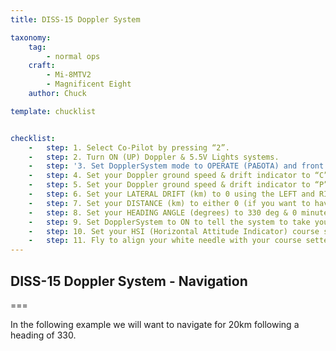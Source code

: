 ```yaml
---
title: DISS-15 Doppler System

taxonomy:
    tag:
        - normal ops
    craft:
        - Mi-8MTV2
        - Magnificent Eight
    author: Chuck

template: chucklist


checklist:
    -   step: 1. Select Co-Pilot by pressing “2”. 
    -   step: 2. Turn ON (UP) Doppler & 5.5V Lights systems. 
    -   step: '3. Set DopplerSystem mode to OPERATE (РАБОТА) and front panel brightness as required. <br />• Note: Look behindyou to locate Doppler panel.'
    -   step: 4. Set your Doppler ground speed & drift indicator to “C” (LAND) or “M” (SEA) depending on where you will fly over. 
    -   step: 5. Set your Doppler ground speed & drift indicator to “P” (OPERATE). 
    -   step: 6. Set your LATERAL DRIFT (km) to 0 using the LEFT and RIGHT buttons. 
    -   step: 7. Set your DISTANCE (km) to either 0 (if you want to have a counter of the distance you travelled so far) or to the distance you want to travel using the “H” (AFT) button (if you want to have a counter that tells you how close you are to your waypoint). 
    -   step: 8. Set your HEADING ANGLE (degrees) to 330 deg & 0 minute. 
    -   step: 9. Set DopplerSystem to ON to tell the system to take your currentlocation as your reference point.
    -   step: 10. Set your HSI (Horizontal Attitude Indicator) course setter to 330. 
    -   step: 11. Fly to align your white needle with your course setter. You can monitor your drift angle and your speed using the Ground Speed & Drift Angle Indicator.
---
```


## DISS-15 Doppler System - Navigation

===
 
In the following example we will want to navigate for 20km following a heading of 330.